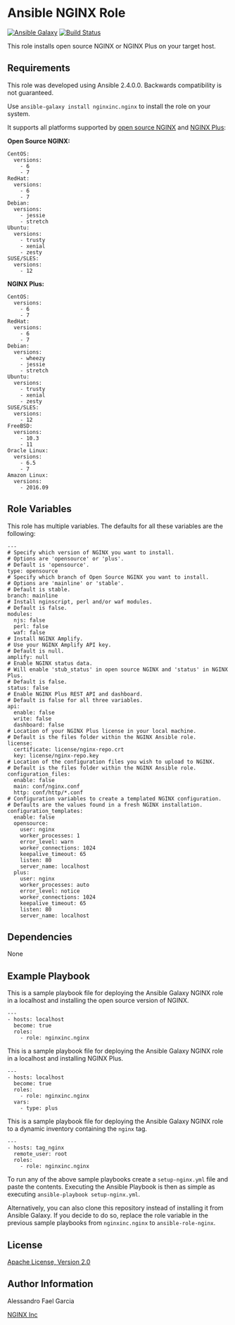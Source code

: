 Ansible NGINX Role
==================

[![Ansible Galaxy](https://img.shields.io/badge/galaxy-nginxinc.nginx-5bbdbf.svg)](https://galaxy.ansible.com/nginxinc/nginx)
[![Build Status](https://travis-ci.org/nginxinc/ansible-role-nginx.svg?branch=master)](https://travis-ci.org/nginxinc/ansible-role-nginx)

This role installs open source NGINX or NGINX Plus on your target host.

Requirements
------------

This role was developed using Ansible 2.4.0.0. Backwards compatibility is not guaranteed.

Use `ansible-galaxy install nginxinc.nginx` to install the role on your system.

It supports all platforms supported by [open source NGINX](https://nginx.org/en/linux_packages.html#mainline) and [NGINX Plus](https://www.nginx.com/products/technical-specs/):

**Open Source NGINX:**

    CentOS:
      versions:
        - 6
        - 7
    RedHat:
      versions:
        - 6
        - 7
    Debian:
      versions:
        - jessie
        - stretch
    Ubuntu:
      versions:
        - trusty
        - xenial
        - zesty
    SUSE/SLES:
      versions:
        - 12

**NGINX Plus:**

    CentOS:
      versions:
        - 6
        - 7
    RedHat:
      versions:
        - 6
        - 7
    Debian:
      versions:
        - wheezy
        - jessie
        - stretch
    Ubuntu:
      versions:
        - trusty
        - xenial
        - zesty
    SUSE/SLES:
      versions:
        - 12
    FreeBSD:
      versions:
        - 10.3
        - 11
    Oracle Linux:
      versions:
        - 6.5
        - 7
    Amazon Linux:
      versions:
        - 2016.09

Role Variables
--------------

This role has multiple variables. The defaults for all these variables are the following:

    ---
    # Specify which version of NGINX you want to install.
    # Options are 'opensource' or 'plus'.
    # Default is 'opensource'.
    type: opensource
    # Specify which branch of Open Source NGINX you want to install.
    # Options are 'mainline' or 'stable'.
    # Default is stable.
    branch: mainline
    # Install nginscript, perl and/or waf modules.
    # Default is false.
    modules:
      njs: false
      perl: false
      waf: false
    # Install NGINX Amplify.
    # Use your NGINX Amplify API key.
    # Default is null.
    amplify: null
    # Enable NGINX status data.
    # Will enable 'stub_status' in open source NGINX and 'status' in NGINX Plus.
    # Default is false.
    status: false
    # Enable NGINX Plus REST API and dashboard.
    # Default is false for all three variables.
    api:
      enable: false
      write: false
      dashboard: false
    # Location of your NGINX Plus license in your local machine.
    # Default is the files folder within the NGINX Ansible role.
    license:
      certificate: license/nginx-repo.crt
      key: license/nginx-repo.key
    # Location of the configuration files you wish to upload to NGINX.
    # Default is the files folder within the NGINX Ansible role.
    configuration_files:
      enable: false
      main: conf/nginx.conf
      http: conf/http/*.conf
    # Configuration variables to create a templated NGINX configuration.
    # Defaults are the values found in a fresh NGINX installation.
    configuration_templates:
      enable: false
      opensource:
        user: nginx
        worker_processes: 1
        error_level: warn
        worker_connections: 1024
        keepalive_timeout: 65
        listen: 80
        server_name: localhost
      plus:
        user: nginx
        worker_processes: auto
        error_level: notice
        worker_connections: 1024
        keepalive_timeout: 65
        listen: 80
        server_name: localhost


Dependencies
------------

None

Example Playbook
----------------

This is a sample playbook file for deploying the Ansible Galaxy NGINX role in a localhost and installing the open source version of NGINX.

    ---
    - hosts: localhost
      become: true
      roles:
        - role: nginxinc.nginx

This is a sample playbook file for deploying the Ansible Galaxy NGINX role in a localhost and installing NGINX Plus.

    ---
    - hosts: localhost
      become: true
      roles:
        - role: nginxinc.nginx
      vars:
        - type: plus

This is a sample playbook file for deploying the Ansible Galaxy NGINX role to a dynamic inventory containing the `nginx` tag.

    ---
    - hosts: tag_nginx
      remote_user: root
      roles:
        - role: nginxinc.nginx

To run any of the above sample playbooks create a `setup-nginx.yml` file and paste the contents. Executing the Ansible Playbook is then as simple as executing `ansible-playbook setup-nginx.yml`.

Alternatively, you can also clone this repository instead of installing it from Ansible Galaxy. If you decide to do so, replace the role variable in the previous sample playbooks from `nginxinc.nginx` to `ansible-role-nginx`.

License
-------

[Apache License, Version 2.0](https://github.com/nginxinc/ansible-role-nginx/blob/master/LICENSE)

Author Information
------------------

Alessandro Fael Garcia

[NGINX Inc](https://www.nginx.com/)
